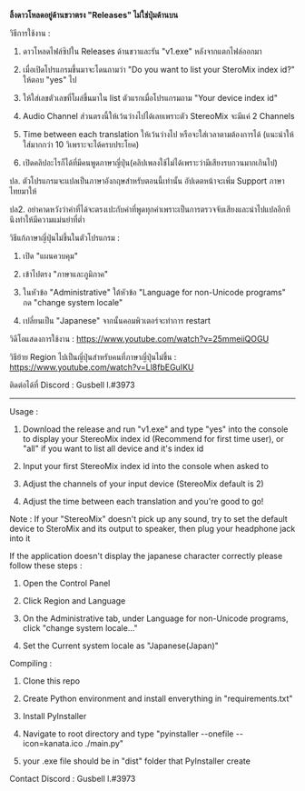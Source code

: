**ลิ้งดาวโหลดอยู่ด้านขวาตรง "Releases" ไม่ใช่ปุ่มด้านบน**

วิธีการใช้งาน :

1. ดาวโหลดไฟล์ซิปใน Releases ด้านขวาและรัน "v1.exe" หลังจากแตกไฟล์ออกมา

2. เมื่อเปิดโปรแกรมขึ้นมาจะโดนถามว่า "Do you want to list your SteroMix index id?" ให้ตอบ "yes" ไป

3. ให้ใส่เลขตัวเลขที่โผล่ขึ้นมาใน list ตัวแรกเมื่อโปรแกรมถาม "Your device index id"

4. Audio Channel ส่วนตรงนี้ให้เว้นว่างไปได้เลยเพราะตัว StereoMix จะมีแค่ 2 Channels

5. Time between each translation ให้เว้นว่างไป หรือจะใส่เวลาตามต้องการได้ (แนะนำให้ใส่มากกว่า 10 วิเพราะจะได้ครบประโยค)

6. เปิดคลิปอะไรก็ได้ที่มีคนพูดภาษาญี่ปุ่น(คลิปเพลงใช้ไม่ได้เพราะว่ามีเสียงรบกวนมากเกินไป)

ปล. ตัวโปรแกรมจะแปลเป็นภาษาอังกฤษสำหรับตอนนี้เท่านั้น อัปเดตหน้าจะเพิ่ม Support ภาษาไทยมาให้

ปล2. อย่าคาดหวังว่าคำที่ได้จะตรงเปะกับคำที่พูดทุกคำเพราะเป็นการตรวจจับเสียงและนำไปแปลอีกทีนึงทำให้มีความแม่นยำที่ต่ำ

วิธีแก้ภาษาญี่ปุ่นไม่ขึ้นในตัวโปรแกรม :

1. เปิด "แผนควบคุม"

2. เข้าไปตรง "ภาษาและภูมิภาค"

3. ในหัวข้อ "Administrative" ใต้หัวข้อ "Language for non-Unicode programs" กด "change system locale"

4. เปลี่ยนเป็น "Japanese" จากนั้นคอมพิวเตอร์จะทำการ restart

วิดีโอแสดงการใช้งาน : https://www.youtube.com/watch?v=25mmeiiQOGU

วิธีย้าย Region ไปเป็นญี่ปุ่นสำหรับคนที่ภาษาญี่ปุ่นไม่ขึ้น : https://www.youtube.com/watch?v=Ll8fbEGuIKU

ติดต่อได้ที่ Discord : Gusbell l.#3973

---------------------------------------------------------------------------------------------------------------------------------------------------------------------------------

Usage :
        
1. Download the release and run "v1.exe" and type "yes" into the console to display your StereoMix index id (Recommend for first time user), or "all" if you want to list all device and it's index id
        
3. Input your first StereoMix index id into the console when asked to
        
4. Adjust the channels of your input device (StereoMix default is 2)
        
5. Adjust the time between each translation and you're good to go!

Note : If your "StereoMix" doesn't pick up any sound, try to set the default device to SteroMix and its output to speaker, then plug your headphone jack into it

If the application doesn't display the japanese character correctly please follow these steps :
        
1. Open the Control Panel
        
2. Click Region and Language
        
3. On the Administrative tab, under Language for non-Unicode programs, click "change system locale..."
        
4. Set the Current system locale as "Japanese(Japan)"

Compiling :

1. Clone this repo

2. Create Python environment and install enverything in "requirements.txt"

3. Install PyInstaller

4. Navigate to root directory and type "pyinstaller --onefile --icon=kanata.ico ./main.py"

5. your .exe file should be in "dist" folder that PyInstaller create

Contact Discord : Gusbell l.#3973
